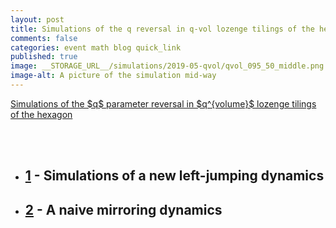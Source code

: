 ```yaml
---
layout: post
title: Simulations of the q reversal in q-vol lozenge tilings of the hexagon
comments: false
categories: event math blog quick_link
published: true
image: __STORAGE_URL__/simulations/2019-05-qvol/qvol_095_50_middle.png
image-alt: A picture of the simulation mid-way
---
```


<div><a href="{{site.url}}/2019/04/q-vol-simulations//">Simulations of the $q$ parameter reversal in $q^{volume}$ lozenge tilings of the hexagon</a></div>
<!--more-->

<br><br>

- ## [1]({{site.url}}/simulations/2019-04-30-qvol/) - Simulations of a new left-jumping dynamics
- ## [2]({{site.url}}/simulations/2019-05-02-qvol-mirroring/) - A naive mirroring dynamics